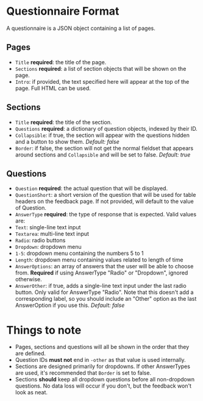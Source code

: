 # Questionnaire Format

A questionnaire is a JSON object containing a list of pages.


## Pages

* `Title` **required**: the title of the page.
* `Sections` **required**: a list of section objects that will be shown on the page.
* `Intro`: if provided, the text specified here will appear at the top of the page. Full HTML can be used.


## Sections

* `Title` **required**: the title of the section.
* `Questions` **required**: a dictionary of question objects, indexed by their ID.
* `Collapsible`: if true, the section will appear with the questions hidden and a button to show them. *Default: false*
* `Border`: if false, the section will not get the normal fieldset that appears around sections and `Collapsible` and will be set to false. *Default: true*


## Questions

* `Question` **required**: the actual question that will be displayed.
* `QuestionShort`: a short version of the question that will be used for table headers on the feedback page. If not provided, will default to the value of Question.
* `AnswerType` **required**: the type of response that is expected. Valid values are:
 * `Text`: single-line text input
 * `Textarea`: multi-line text input
 * `Radio`: radio buttons
 * `Dropdown`: dropdown menu
 * `1-5`: dropdown menu containing the numbers 5 to 1
 * `Length`: dropdown menu containing values related to length of time
* `AnswerOptions`: an array of answers that the user will be able to choose from. **Required** if using AnswerType "Radio" or "Dropdown", ignored otherwise.
* `AnswerOther`: if true, adds a single-line text input under the last radio button. Only valid for AnswerType "Radio". Note that this doesn't add a corresponding label, so you should include an "Other" option as the last AnswerOption if you use this. *Default: false*


# Things to note

* Pages, sections and questions will all be shown in the order that they are defined.
* Question IDs **must not** end in `-other` as that value is used internally.
* Sections are designed primarily for dropdowns. If other AnswerTypes are used, it's recommended that `Border` is set to false.
* Sections **should** keep all dropdown questions before all non-dropdown questions. No data loss will occur if you don't, but the feedback won't look as neat.
